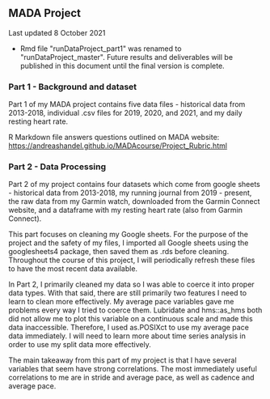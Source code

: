 ## MADA Project

Last updated 8 October 2021
* Rmd file "runDataProject_part1" was renamed to "runDataProject_master". Future results and deliverables will be published in this document until the final version is complete.

### Part 1 - Background and dataset

Part 1 of my MADA project contains five data files - historical data from 2013-2018, individual .csv files for 2019, 2020, and 2021, and my daily resting heart rate. 

R Markdown file answers questions outlined on MADA website: https://andreashandel.github.io/MADAcourse/Project_Rubric.html

### Part 2 - Data Processing

Part 2 of my project contains four datasets which come from google sheets - historical data from 2013-2018, my running journal from 2019 - present, the raw data from my Garmin watch, downloaded from the Garmin Connect website, and a dataframe with my resting heart rate (also from Garmin Connect).

This part focuses on cleaning my Google sheets. For the purpose of the project and the safety of my files, I imported all Google sheets using the googlesheets4 package, then saved them as .rds before cleaning. Throughout the course of this project, I will periodically refresh these files to have the most recent data available. 

In Part 2, I primarily cleaned my data so I was able to coerce it into proper data types. With that said, there are still primarily two features I need to learn to clean more effectively. My average pace variables gave me problems every way I tried to coerce them. Lubridate and hms::as_hms both did not allow me to plot this variable on a continuous scale and made this data inaccessible. Therefore, I used as.POSIXct to use my average pace data immediately. I will need to learn more about time series analysis in order to use my split data more effectively. 

The main takeaway from this part of my project is that I have several variables that seem have strong correlations. The most immediately useful correlations to me are in stride and average pace, as well as cadence and average pace. 


